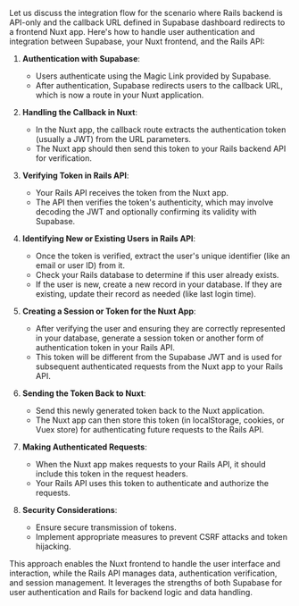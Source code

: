 Let us discuss the integration flow for the scenario where Rails backend is API-only and the callback URL defined in Supabase dashboard redirects to a frontend Nuxt app. Here's how to handle user authentication and integration between Supabase, your Nuxt frontend, and the Rails API:

1. **Authentication with Supabase**:
   - Users authenticate using the Magic Link provided by Supabase.
   - After authentication, Supabase redirects users to the callback URL, which is now a route in your Nuxt application.

2. **Handling the Callback in Nuxt**:
   - In the Nuxt app, the callback route extracts the authentication token (usually a JWT) from the URL parameters.
   - The Nuxt app should then send this token to your Rails backend API for verification.

3. **Verifying Token in Rails API**:
   - Your Rails API receives the token from the Nuxt app.
   - The API then verifies the token's authenticity, which may involve decoding the JWT and optionally confirming its validity with Supabase.

4. **Identifying New or Existing Users in Rails API**:
   - Once the token is verified, extract the user's unique identifier (like an email or user ID) from it.
   - Check your Rails database to determine if this user already exists.
   - If the user is new, create a new record in your database. If they are existing, update their record as needed (like last login time).

5. **Creating a Session or Token for the Nuxt App**:
   - After verifying the user and ensuring they are correctly represented in your database, generate a session token or another form of authentication token in your Rails API.
   - This token will be different from the Supabase JWT and is used for subsequent authenticated requests from the Nuxt app to your Rails API.

6. **Sending the Token Back to Nuxt**:
   - Send this newly generated token back to the Nuxt application.
   - The Nuxt app can then store this token (in localStorage, cookies, or Vuex store) for authenticating future requests to the Rails API.

7. **Making Authenticated Requests**:
   - When the Nuxt app makes requests to your Rails API, it should include this token in the request headers.
   - Your Rails API uses this token to authenticate and authorize the requests.

8. **Security Considerations**:
   - Ensure secure transmission of tokens.
   - Implement appropriate measures to prevent CSRF attacks and token hijacking.

This approach enables the Nuxt frontend to handle the user interface and interaction, while the Rails API manages data, authentication verification, and session management. It leverages the strengths of both Supabase for user authentication and Rails for backend logic and data handling.